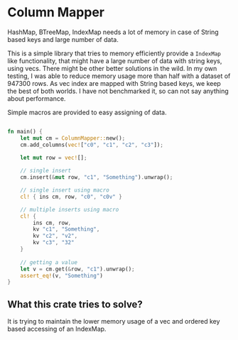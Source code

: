 # Column Mapper

HashMap, BTreeMap, IndexMap needs a lot of memory in case of String based keys and large number of data.

This is a simple library that tries to memory efficiently provide a `IndexMap` like functionality, that might have a large number of data with string keys, using vecs. There might be other better solutions in the wild. In my own testing, I was able to reduce memory usage more than half with a dataset of 947300 rows. As vec index are mapped with String based keys, we keep the best of both worlds. I have not benchmarked it, so can not say anything about performance.

Simple macros are provided to easy assigning of data.

```rust

fn main() {
    let mut cm = ColumnMapper::new();
    cm.add_columns(vec!["c0", "c1", "c2", "c3"]);

    let mut row = vec![];
    
    // single insert
    cm.insert(&mut row, "c1", "Something").unwrap();

    // single insert using macro
    cl! { ins cm, row, "c0", "c0v" }

    // multiple inserts using macro
    cl! {
        ins cm, row,
        kv "c1", "Something",
        kv "c2", "v2",
        kv "c3", "32"
    }
    
    // getting a value
    let v = cm.get(&row, "c1").unwrap();
    assert_eq!(v, "Something")
}
```


## What this crate tries to solve?

It is trying to maintain the lower memory usage of a vec and ordered key based accessing of an IndexMap.